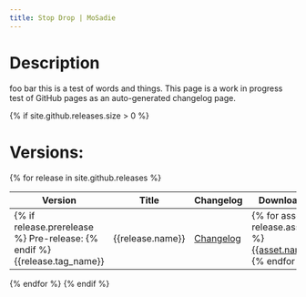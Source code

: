 ```yaml
---
title: Stop Drop | MoSadie
---
```


# Description
foo bar this is a test of words and things. This page is a work in progress test of GitHub pages as an auto-generated changelog page.

{% if site.github.releases.size > 0 %}
# Versions:
{% for release in site.github.releases %}

| Version | Title | Changelog | Downloads |
| ------- | ----- | --------- | --------- |
| {% if release.prerelease %} Pre-release: {% endif %} {{release.tag_name}} | {{release.name}} | [Changelog]({{release.html_url}}) | {% for asset in release.assets %} [{{asset.name}}]({{asset.browser_download_url}}) <br> {% endfor %}|

{% endfor %}
{% endif %}